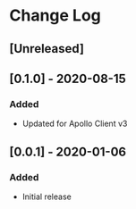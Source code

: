 # Change Log

## [Unreleased]

## [0.1.0] - 2020-08-15
### Added
- Updated for Apollo Client v3

## [0.0.1] - 2020-01-06
### Added
- Initial release
